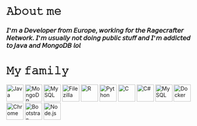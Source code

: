 <body>
  <h1>𝙰𝚋𝚘𝚞𝚝 𝚖𝚎</h1>
  <h3>𝘐'𝘮 𝘢 𝘋𝘦𝘷𝘦𝘭𝘰𝘱𝘦𝘳 𝘧𝘳𝘰𝘮 𝘌𝘶𝘳𝘰𝘱𝘦, 𝘸𝘰𝘳𝘬𝘪𝘯𝘨 𝘧𝘰𝘳 𝘵𝘩𝘦 𝘙𝘢𝘨𝘦𝘤𝘳𝘢𝘧𝘵𝘦𝘳 𝘕𝘦𝘵𝘸𝘰𝘳𝘬. 𝘐'𝘮 𝘶𝘴𝘶𝘢𝘭𝘭𝘺 𝘯𝘰𝘵 𝘥𝘰𝘪𝘯𝘨 𝘱𝘶𝘣𝘭𝘪𝘤 𝘴𝘵𝘶𝘧𝘧 𝘢𝘯𝘥 𝘐'𝘮 𝘢𝘥𝘥𝘪𝘤𝘵𝘦𝘥 𝘵𝘰 𝘑𝘢𝘷𝘢 𝘢𝘯𝘥 𝘔𝘰𝘯𝘨𝘰𝘋𝘉 𝘭𝘰𝘭</h3>
  
  <h1>𝙼𝚢 𝚏𝚊𝚖𝚒𝚕𝚢</h1>
  <p align="left">
    <img src="https://cdn.jsdelivr.net/gh/devicons/devicon/icons/java/java-original.svg" alt="Java" width="45" height="45"/>
    <img src="https://cdn.jsdelivr.net/gh/devicons/devicon/icons/mongodb/mongodb-original.svg" alt="MongoDB" width="45" height="45"/>
    <img src="https://cdn.jsdelivr.net/gh/devicons/devicon/icons/mysql/mysql-original.svg" alt="MySQL" width="45" height="45"/>
    <img src="https://cdn.jsdelivr.net/gh/devicons/devicon/icons/filezilla/filezilla-plain.svg" alt="Filezilla" width="45" height="45"/>
    <img src="https://cdn.jsdelivr.net/gh/devicons/devicon/icons/r/r-original.svg" alt="R" width="45" height="45"/>
    <img src="https://cdn.jsdelivr.net/gh/devicons/devicon/icons/python/python-original.svg" alt="Python" width="45" height="45"/>
    <img src="https://cdn.jsdelivr.net/gh/devicons/devicon/icons/c/c-original.svg" alt="C" width="45" height="45"/>
    <img src="https://cdn.jsdelivr.net/gh/devicons/devicon/icons/csharp/csharp-original.svg" alt="C#" width="45" height="45"/>
    <img src="https://cdn.jsdelivr.net/gh/devicons/devicon/icons/mysql/mysql-original-wordmark.svg" alt="MySQL" width="45" height="45"/>
    <img src="https://cdn.jsdelivr.net/gh/devicons/devicon/icons/docker/docker-plain-wordmark.svg" alt="Docker" width="45" height="45"/>
    <img src="https://cdn.jsdelivr.net/gh/devicons/devicon/icons/chrome/chrome-original.svg" alt="Chrome" width="45" height="45"/>
    <img src="https://cdn.jsdelivr.net/gh/devicons/devicon/icons/bootstrap/bootstrap-original.svg" alt="Bootstrap" width="45" height="45"/>
    <img src="https://cdn.jsdelivr.net/gh/devicons/devicon/icons/nodejs/nodejs-original-wordmark.svg" alt="Node.js" width="45" height="45"/>
    </p>
</body>

